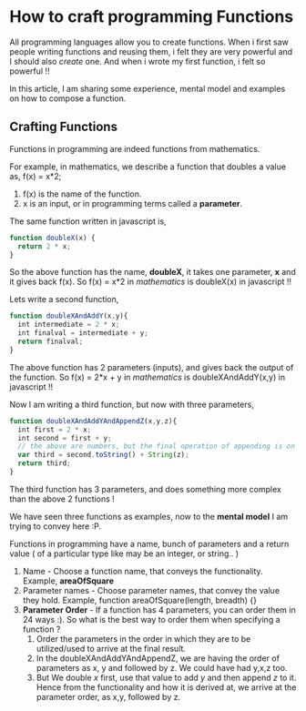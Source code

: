 # How to craft programming Functions

All programming languages allow you to create functions. When i first saw people writing functions and reusing them, i felt they are very powerful and I should also *create* one. And when i wrote my first function, i felt so powerful !!

In this article, I am sharing some experience, mental model and examples on how to compose a function. 

## Crafting Functions

Functions in programming are indeed functions from mathematics.

For example, in mathematics, we describe a function that doubles a value as,
f(x) = x*2;

1. f(x) is the name of the function.
2. x is an input, or in programming terms called a **parameter**.

The same function written in javascript is,

```javascript
function doubleX(x) {
  return 2 * x;
}
```
So the above function has the name, **doubleX**, it takes one parameter, **x** and it gives back f(x).
So f(x) = x\*2 in *mathematics* is doubleX(x) in javascript !!

Lets write a second function,

``` javascript
function doubleXAndAddY(x,y){
  int intermediate = 2 * x;
  int finalval = intermediate + y;
  return finalval;
}
```
The above function has 2 parameters (inputs), and gives back the output of the function.
So f(x) = 2\*x + y in *mathematics* is doubleXAndAddY(x,y) in javascript !!

Now I am writing a third function, but now with three parameters,

```javascript
function doubleXAndAddYAndAppendZ(x,y,z){
  int first = 2 * x;
  int second = first + y;
  // the above are numbers, but the final operation of appending is on strings.
  var third = second.toString() + String(z);
  return third;
}
```
The third function has 3 parameters, and does something more complex than the above 2 functions !

We have seen three functions as examples, now to the **mental model** I am trying to convey here :P.

Functions in programming have a name, bunch of parameters and a return value ( of a particular type like may be an integer, or string.. )

1. Name - Choose a function name, that conveys the functionality. Example, **areaOfSquare**
2. Parameter names - Choose parameter names, that convey the value they hold. Example, function areaOfSquare(length, breadth) {}
3. **Parameter Order** - If a function has 4 parameters, you can order them in 24 ways :). So what is the best way to order them when specifying a function ?
   1. Order the parameters in the order in which they are to be utilized/used to arrive at the final result.
   2. In the doubleXAndAddYAndAppendZ, we are having the order of parameters as x, y and followed by z. We could have had y,x,z    too.
   3. But We double *x* first, use that value to add *y* and then append *z* to it. Hence from the functionality and how it is derived at, we arrive at the parameter order, as x,y, followed by z.
